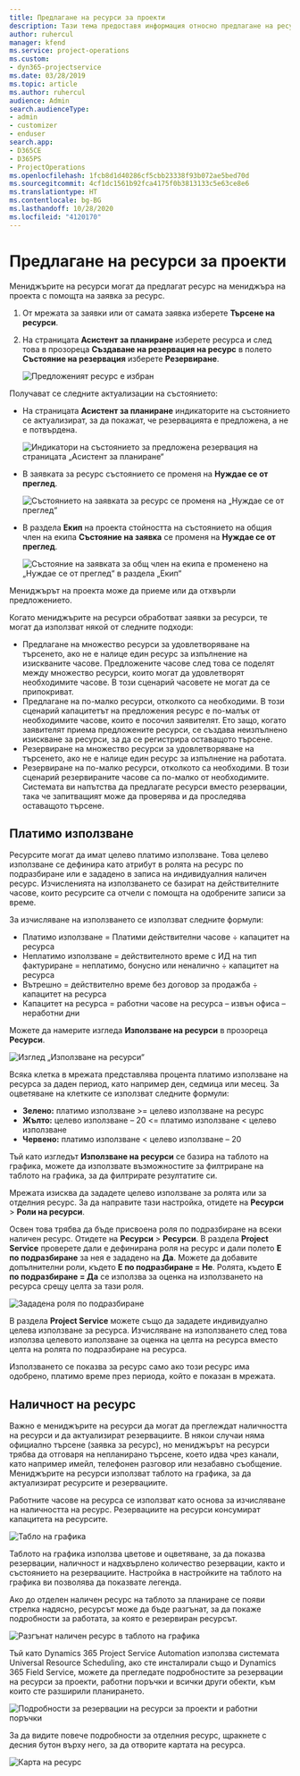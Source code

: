```yaml
---
title: Предлагане на ресурси за проекти
description: Тази тема предоставя информация относно предлагане на ресурси за проекти.
author: ruhercul
manager: kfend
ms.service: project-operations
ms.custom:
- dyn365-projectservice
ms.date: 03/28/2019
ms.topic: article
ms.author: ruhercul
audience: Admin
search.audienceType:
- admin
- customizer
- enduser
search.app:
- D365CE
- D365PS
- ProjectOperations
ms.openlocfilehash: 1fcb8d1d40286cf5cbb23338f93b072ae5bed70d
ms.sourcegitcommit: 4cf1dc1561b92fca4175f0b3813133c5e63ce8e6
ms.translationtype: HT
ms.contentlocale: bg-BG
ms.lasthandoff: 10/28/2020
ms.locfileid: "4120170"
---
```

# <a name="propose-project-resources"></a>Предлагане на ресурси за проекти

Мениджърите на ресурси могат да предлагат ресурс на мениджъра на проекта с помощта на заявка за ресурс.

1. От мрежата за заявки или от самата заявка изберете **Търсене на ресурси**.
2. На страницата **Асистент за планиране** изберете ресурса и след това в прозореца **Създаване на резервация на ресурс** в полето **Състояние на резервация** изберете **Резервиране**.

    ![Предложеният ресурс е избран](media/Resource-Management-image62.png)

Получават се следните актуализации на състоянието:

- На страницата **Асистент за планиране** индикаторите на състоянието се актуализират, за да покажат, че резервацията е предложена, а не е потвърдена.

    ![Индикатори на състоянието за предложена резервация на страницата „Асистент за планиране“](media/Resource-Management-image63.png)

- В заявката за ресурс състоянието се променя на **Нуждае се от преглед**.

    ![Състоянието на заявката за ресурс се променя на „Нуждае се от преглед“](media/Resource-Management-image64.png)

- В раздела **Екип** на проекта стойността на състоянието на общия член на екипа **Състояние на заявка** се променя на **Нуждае се от преглед**.

    ![Състояние на заявката за общ член на екипа е променено на „Нуждае се от преглед“ в раздела „Екип“](media/Resource-Management-image48.png)

Мениджърът на проекта може да приеме или да отхвърли предложението.

Когато мениджърите на ресурси обработват заявки за ресурси, те могат да използват някой от следните подходи:

- Предлагане на множество ресурси за удовлетворяване на търсенето, ако не е налице един ресурс за изпълнение на изискваните часове. Предложените часове след това се поделят между множество ресурси, които могат да удовлетворят необходимите часове. В този сценарий часовете не могат да се припокриват.
- Предлагане на по-малко ресурси, отколкото са необходими. В този сценарий капацитетът на предложения ресурс е по-малък от необходимите часове, които е посочил заявителят. Ето защо, когато заявителят приема предложените ресурси, се създава неизпълнено изискване за ресурси, за да се регистрира оставащото търсене.
- Резервиране на множество ресурси за удовлетворяване на търсенето, ако не е налице един ресурс за изпълнение на работата.
- Резервиране на по-малко ресурси, отколкото са необходими. В този сценарий резервираните часове са по-малко от необходимите. Системата ви напътства да предлагате ресурси вместо резервации, така че запитващият може да проверява и да проследява оставащото търсене.

## <a name="billable-utilization"></a>Платимо използване

Ресурсите могат да имат целево платимо използване. Това целево използване се дефинира като атрибут в ролята на ресурс по подразбиране или е зададено в записа на индивидуалния наличен ресурс. Изчисленията на използването се базират на действителните часове, които ресурсите са отчели с помощта на одобрените записи за време.

За изчисляване на използването се използват следните формули:

- Платимо използване = Платими действителни часове ÷ капацитет на ресурса
- Неплатимо използване = действителното време с ИД на тип фактуриране = неплатимо, бонусно или неналично ÷ капацитет на ресурса
- Вътрешно = действително време без договор за продажба ÷ капацитет на ресурса
- Капацитет на ресурса = работни часове на ресурса – извън офиса – неработни дни

Можете да намерите изгледа **Използване на ресурси** в прозореца **Ресурси**.

![Изглед „Използване на ресурси“](media/Resource-Management-image65.png)

Всяка клетка в мрежата представлява процента платимо използване на ресурса за даден период, като например ден, седмица или месец. За оцветяване на клетките се използват следните формули:

- **Зелено:** платимо използване \>= целево използване на ресурс
- **Жълто:** целево използване – 20 \<= платимо използване \< целево използване
- **Червено:** платимо използване \< целево използване – 20

Тъй като изгледът **Използване на ресурси** се базира на таблото на графика, можете да използвате възможностите за филтриране на таблото на графика, за да филтрирате резултатите си.

Мрежата изисква да зададете целево използване за ролята или за отделния ресурс. За да направите тази настройка, отидете на **Ресурси** \> **Роли на ресурси**.

Освен това трябва да бъде присвоена роля по подразбиране на всеки наличен ресурс. Отидете на **Ресурси** \> **Ресурси**. В раздела **Project Service** проверете дали е дефинирана роля на ресурс и дали полето **Е по подразбиране** за нея е зададено на **Да**. Можете да добавите допълнителни роли, където **Е по подразбиране = Не**. Ролята, където **Е по подразбиране = Да** се използва за оценка на използването на ресурса срещу целта за тази роля.

![Зададена роля по подразбиране](media/Resource-Management-image67.png)

В раздела **Project Service** можете също да зададете индивидуално целева използване за ресурса. Изчисляване на използването след това използва целевото използване за оценка на целта на ресурса вместо целта на ролята по подразбиране на ресурса.

Използването се показва за ресурс само ако този ресурс има одобрено, платимо време през периода, който е показан в мрежата.

## <a name="resource-availability"></a>Наличност на ресурс

Важно е мениджърите на ресурси да могат да преглеждат наличността на ресурси и да актуализират резервациите. В някои случаи няма официално търсене (заявка за ресурс), но мениджърът на ресурси трябва да отговаря на непланирано търсене, което идва чрез канали, като например имейл, телефонен разговор или незабавно съобщение. Мениджърите на ресурси използват таблото на графика, за да актуализират ресурсите и резервациите.

Работните часове на ресурса се използват като основа за изчисляване на наличността на ресурс. Резервациите на ресурси консумират капацитета на ресурсите.

![Табло на графика](media/Resource-Management-image68.png)

Таблото на графика използва цветове и оцветяване, за да показва резервации, наличност и надхвърлено количество резервации, както и състоянието на резервациите. Настройка в настройките на таблото на графика ви позволява да показвате легенда.

Ако до отделен наличен ресурс на таблото за планиране се появи стрелка надясно, ресурсът може да бъде разгънат, за да покаже подробности за работата, за която е резервиран ресурсът.

![Разгънат наличен ресурс в таблото на графика](media/Resource-Management-image69.png)

Тъй като Dynamics 365 Project Service Automation използва системата Universal Resource Scheduling, ако сте инсталирали също и Dynamics 365 Field Service, можете да прегледате подробностите за резервации на ресурси за проекти, работни поръчки и всички други обекти, към които сте разширили планирането.

![Подробности за резервации на ресурси за проекти и работни поръчки](media/Resource-Management-image70.png)

За да видите повече подробности за отделния ресурс, щракнете с десния бутон върху него, за да отворите картата на ресурса.

![Карта на ресурс](media/Resource-Management-image71.png)
